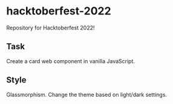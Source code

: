 # hacktoberfest-2022
Repository for Hacktoberfest 2022!

## Task
Create a card web component in vanilla JavaScript.

## Style
Glassmorphism. Change the theme based on light/dark settings.
